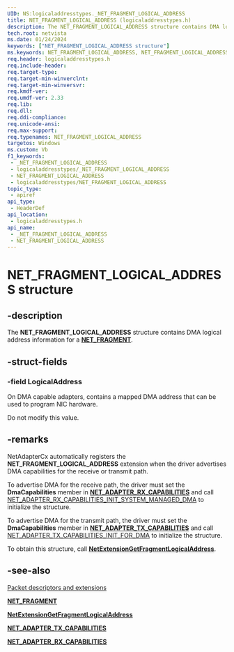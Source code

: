 ```yaml
---
UID: NS:logicaladdresstypes._NET_FRAGMENT_LOGICAL_ADDRESS
title: NET_FRAGMENT_LOGICAL_ADDRESS (logicaladdresstypes.h)
description: The NET_FRAGMENT_LOGICAL_ADDRESS structure contains DMA logical address information for a NET_FRAGMENT.
tech.root: netvista
ms.date: 01/24/2024
keywords: ["NET_FRAGMENT_LOGICAL_ADDRESS structure"]
ms.keywords: NET_FRAGMENT_LOGICAL_ADDRESS, NET_FRAGMENT_LOGICAL_ADDRESS,
req.header: logicaladdresstypes.h
req.include-header: 
req.target-type: 
req.target-min-winverclnt: 
req.target-min-winversvr: 
req.kmdf-ver: 
req.umdf-ver: 2.33
req.lib: 
req.dll: 
req.ddi-compliance: 
req.unicode-ansi: 
req.max-support: 
req.typenames: NET_FRAGMENT_LOGICAL_ADDRESS
targetos: Windows
ms.custom: Vb
f1_keywords:
 - _NET_FRAGMENT_LOGICAL_ADDRESS
 - logicaladdresstypes/_NET_FRAGMENT_LOGICAL_ADDRESS
 - NET_FRAGMENT_LOGICAL_ADDRESS
 - logicaladdresstypes/NET_FRAGMENT_LOGICAL_ADDRESS
topic_type:
 - apiref
api_type:
 - HeaderDef
api_location:
 - logicaladdresstypes.h
api_name:
 - _NET_FRAGMENT_LOGICAL_ADDRESS
 - NET_FRAGMENT_LOGICAL_ADDRESS
---
```


# NET_FRAGMENT_LOGICAL_ADDRESS structure


## -description

The **NET_FRAGMENT_LOGICAL_ADDRESS** structure contains DMA logical address information for a [**NET_FRAGMENT**](../fragment/ns-fragment-_net_fragment.md).

## -struct-fields

### -field LogicalAddress

On DMA capable adapters, contains a mapped DMA address that can be used to program NIC hardware.

Do not modify this value.

## -remarks

NetAdapterCx automatically registers the **NET_FRAGMENT_LOGICAL_ADDRESS** extension when the driver advertises DMA capabilities for the receive or transmit path.

To advertise DMA for the receive path, the driver must set the **DmaCapabilities** member in [**NET_ADAPTER_RX_CAPABILITIES**](../netadapter/ns-netadapter-_net_adapter_rx_capabilities.md) and call [NET_ADAPTER_RX_CAPABILITIES_INIT_SYSTEM_MANAGED_DMA](../netadapter/nf-netadapter-net_adapter_rx_capabilities_init_system_managed_dma.md) to initialize the structure. 

To advertise DMA for the transmit path, the driver must set the **DmaCapabilities** member in [**NET_ADAPTER_TX_CAPABILITIES**](../netadapter/ns-netadapter-_net_adapter_tx_capabilities.md) and call [NET_ADAPTER_TX_CAPABILITIES_INIT_FOR_DMA](../netadapter/nf-netadapter-net_adapter_tx_capabilities_init_for_dma.md) to initialize the structure.

To obtain this structure, call [**NetExtensionGetFragmentLogicalAddress**](../logicaladdress/nf-logicaladdress-netextensiongetfragmentlogicaladdress.md).

## -see-also

[Packet descriptors and extensions](/windows-hardware/drivers/netcx/packet-descriptors-and-extensions)

[**NET_FRAGMENT**](../fragment/ns-fragment-_net_fragment.md)

[**NetExtensionGetFragmentLogicalAddress**](../logicaladdress/nf-logicaladdress-netextensiongetfragmentlogicaladdress.md)

[**NET_ADAPTER_TX_CAPABILITIES**](../netadapter/ns-netadapter-_net_adapter_tx_capabilities.md)

[**NET_ADAPTER_RX_CAPABILITIES**](../netadapter/ns-netadapter-_net_adapter_rx_capabilities.md)


